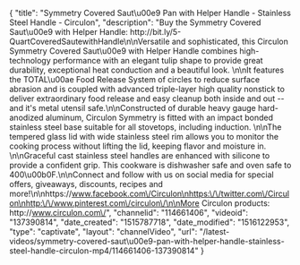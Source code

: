 {
    "title": "Symmetry Covered Saut\u00e9 Pan with Helper Handle - Stainless Steel Handle - Circulon",
    "description": "Buy the Symmetry Covered Saut\u00e9 with Helper Handle: http:\/\/bit.ly\/5-QuartCoveredSautewithHandle\n\nVersatile and sophisticated, this Circulon Symmetry Covered Saut\u00e9 with Helper Handle combines high-technology performance with an elegant tulip shape to provide great durability, exceptional heat conduction and a beautiful look. \n\nIt features the TOTAL\u00ae Food Release System of circles to reduce surface abrasion and is coupled with advanced triple-layer high quality nonstick to deliver extraordinary food release and easy cleanup both inside and out -- and it's metal utensil safe.\n\nConstructed of durable heavy gauge hard-anodized aluminum, Circulon Symmetry is fitted with an impact bonded stainless steel base suitable for all stovetops, including induction. \n\nThe tempered glass lid with wide stainless steel rim allows you to monitor the cooking process without lifting the lid, keeping flavor and moisture in. \n\nGraceful cast stainless steel handles are enhanced with silicone to provide a confident grip. This cookware is dishwasher safe and oven safe to 400\u00b0F.\n\nConnect and follow with us on social media for special offers, giveaways, discounts, recipes and more!\n\nhttps:\/\/www.facebook.com\/Circulon\nhttps:\/\/twitter.com\/Circulon\nhttp:\/\/www.pinterest.com\/circulon\/\n\nMore Circulon products: http:\/\/www.circulon.com\/",
    "channelid": "114661406",
    "videoid": "137390814",
    "date_created": "1515787718",
    "date_modified": "1516122953",
    "type": "captivate",
    "layout": "channelVideo",
    "url": "\/latest-videos\/symmetry-covered-saut\u00e9-pan-with-helper-handle-stainless-steel-handle-circulon-mp4\/114661406-137390814"
}